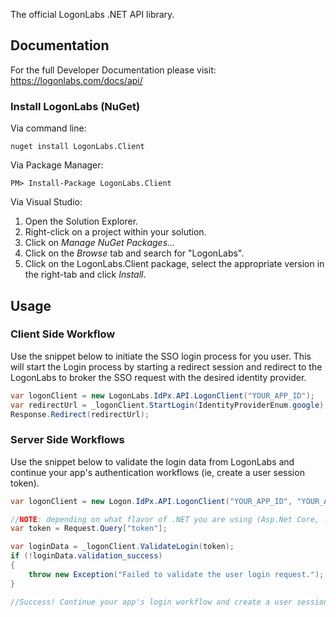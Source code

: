 The official LogonLabs .NET API library.


## Documentation

For the full Developer Documentation please visit: https://logonlabs.com/docs/api/

### Install LogonLabs (NuGet)

Via command line:

	nuget install LogonLabs.Client

Via Package Manager:

	PM> Install-Package LogonLabs.Client

Via Visual Studio:

1. Open the Solution Explorer.
2. Right-click on a project within your solution.
3. Click on *Manage NuGet Packages...*
4. Click on the *Browse* tab and search for "LogonLabs".
5. Click on the LogonLabs.Client package, select the appropriate version in the right-tab and click *Install*.


## Usage

### Client Side Workflow

Use the snippet below to initiate the SSO login process for you user. This will start the Login process by starting a redirect session and redirect to the LogonLabs to broker the SSO request with the desired identity provider.

```csharp
var logonClient = new LogonLabs.IdPx.API.LogonClient("YOUR_APP_ID");
var redirectUrl = _logonClient.StartLogin(IdentityProviderEnum.google);
Response.Redirect(redirectUrl);
```

### Server Side Workflows

Use the snippet below to validate the login data from LogonLabs and continue your app's authentication workflows (ie, create a user session token).

```csharp
var logonClient = new Logon.IdPx.API.LogonClient("YOUR_APP_ID", "YOUR_APP_SECRET");

//NOTE: depending on what flavor of .NET you are using (Asp.Net Core, .NET Framework), this could be slightly different
var token = Request.Query["token"];

var loginData = _logonClient.ValidateLogin(token);
if (!loginData.validation_success)
{
    throw new Exception("Failed to validate the user login request.");
}

//Success! Continue your app's login workflow and create a user session, etc!
```